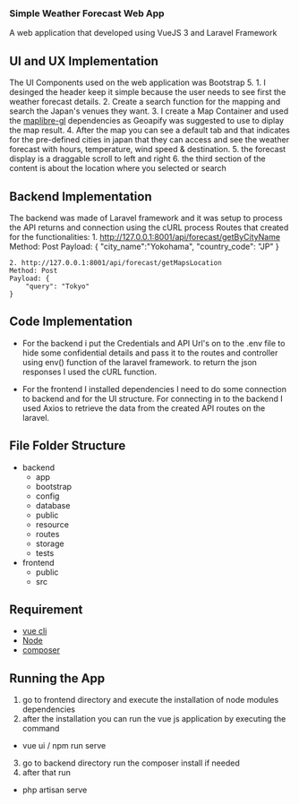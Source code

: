 ### Simple Weather Forecast Web App
A web application that developed using VueJS 3 and Laravel Framework

## UI and UX Implementation
The UI Components used on the web application was Bootstrap 5.
    1. I desinged the header keep it simple because the user needs to see first the weather forecast details.
    2. Create a search function for the mapping and search the Japan's venues they want.
    3. I create a Map Container and used the <a href="https://apidocs.geoapify.com/samples/maps/vue/#project">maplibre-gl</a> dependencies as Geoapify was suggested to use to diplay the map result.
    4. After the map you can see a default tab and that indicates for the pre-defined cities in japan that they can access and see the weather forecast with hours,
    temperature, wind speed & destination.
    5. the forecast display is a draggable scroll to left and right
    6. the third section of the content is about the location where you selected or search


## Backend Implementation
The backend was made of Laravel framework and it was setup to process the API returns and connection using the cURL process 
Routes that created for the functionalities:
    1. http://127.0.0.1:8001/api/forecast/getByCityName 
    Method: Post
    Payload: {
        "city_name":"Yokohama",
        "country_code": "JP" 
    }

    2. http://127.0.0.1:8001/api/forecast/getMapsLocation
    Method: Post
    Payload: {
        "query": "Tokyo"
    }

## Code Implementation
- For the backend i put the Credentials and API Url's on to the .env file to hide some confidential details and pass it to the routes and controller using env() function of the laravel framework. to return the json responses I used the cURL function.

- For the frontend I installed dependencies I need to do some connection to backend and for the UI structure. For connecting in to the backend I used Axios to retrieve the data from the created API routes on the laravel.

## File Folder Structure
<ul>
    <li>
        backend
        <ul>
            <li>app</li>
            <li>bootstrap</li>
            <li>config</li>
            <li>database</li>
            <li>public</li>
            <li>resource</li>
            <li>routes</li>
            <li>storage</li>
            <li>tests</li>
        </ul>
    </li>
    <li>
        frontend
        <ul>
            <li>public</li>
            <li>src</li>
        </ul>
    </li>
</ul>

## Requirement 
- [vue cli](https://cli.vuejs.org/guide/installation.html)
- [Node](https://nodejs.org/es/blog/release/v12.13.0/)
- [composer](https://getcomposer.org/download/)

## Running the App
1. go to frontend directory and execute the installation of node modules dependencies
2. after the installation you can run the vue js application by executing the command 
- vue ui / npm run serve

3. go to backend directory run the composer install if needed
4. after that run
- php artisan serve